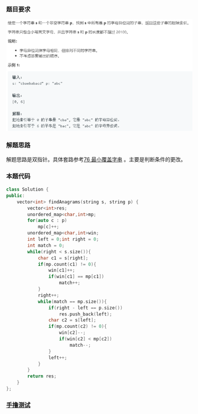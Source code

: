 ### 题目要求

![](./pic/438.png)

### 解题思路

解题思路是双指针。具体套路参考[76 最小覆盖字串](76.md) 。主要是判断条件的更改。

### 本题代码

```c++
class Solution {
public:
    vector<int> findAnagrams(string s, string p) {
        vector<int>res;
        unordered_map<char,int>mp;
        for(auto c : p)
            mp[c]++;
        unordered_map<char,int>win;
        int left = 0;int right = 0;
        int match = 0;
        while(right < s.size()){
            char c1 = s[right];
            if(mp.count(c1) != 0){
                win[c1]++;
                if(win[c1] == mp[c1])
                    match++;
            }
            right++;
            while(match == mp.size()){
                if(right - left == p.size())
                    res.push_back(left);
                char c2 = s[left];
                if(mp.count(c2) != 0){
                    win[c2]--;
                    if(win[c2] < mp[c2])
                        match--;
                }
                left++;
            }
        }
        return res;
    }
};
```

### [手撸测试](<https://leetcode-cn.com/problems/find-all-anagrams-in-a-string/>) 

